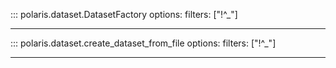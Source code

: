 ::: polaris.dataset.DatasetFactory
    options:
        filters: ["!^_"]

---

::: polaris.dataset.create_dataset_from_file
    options:
        filters: ["!^_"]

---